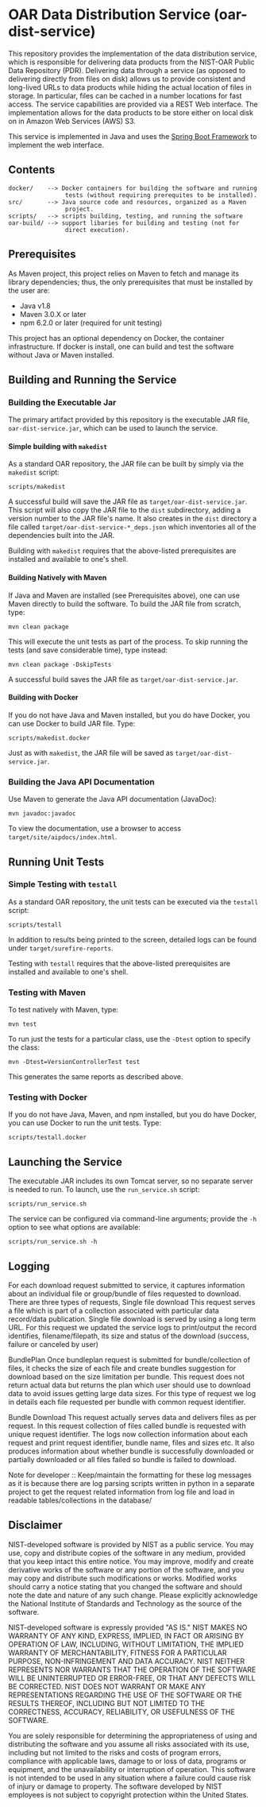 # OAR Data Distribution Service (oar-dist-service)

This repository provides the implementation of the data distribution
service, which is responsible for delivering data products from the
NIST-OAR Public Data Repository (PDR).  Delivering data through a
service (as opposed to delivering directly from files on disk) allows
us to provide consistent and long-lived URLs to data products while
hiding the actual location of files in storage.  In particular, files
can be cached in a number locations for fast access.  The service
capabilities are provided via a REST Web interface.  The
implementation allows for the data products to be store either on
local disk on in Amazon Web Services (AWS) S3.  

This service is implemented in Java and uses the
[Spring Boot Framework](https://spring.io/) to implement the web
interface. 

## Contents

```
docker/    --> Docker containers for building the software and running
                tests (without requiring prerequites to be installed).
src/       --> Java source code and resources, organized as a Maven
                project.
scripts/   --> scripts building, testing, and running the software
oar-build/ --> support libaries for building and testing (not for
                direct execution).
```

## Prerequisites

As Maven project, this project relies on Maven to fetch and manage its
library dependencies; thus, the only prerequisites that must be
installed by the user are:

* Java v1.8
* Maven 3.0.X or later
* npm 6.2.0 or later (required for unit testing)

This project has an optional dependency on Docker, the container
infrastructure.  If docker is install, one can build and test the
software without Java or Maven installed.

## Building and Running the Service

### Building the Executable Jar

The primary artifact provided by this repository is the executable JAR
file, `oar-dist-service.jar`, which can be used to launch the
service.  

#### Simple building with `makedist`

As a standard OAR repository, the JAR file can be built by simply
via the `makedist` script:

```
scripts/makedist
```

A successful build will save the JAR file as
`target/oar-dist-service.jar`.  This script will also copy the JAR
file to the `dist` subdirectory, adding a version number to the JAR
file's name.  It also creates in the `dist` directory a file
called `target/oar-dist-service-*_deps.json` which inventories all of
the dependencies built into the JAR.

Building with `makedist` requires that the above-listed prerequisites
are installed and available to one's shell.

#### Building Natively with Maven

If Java and Maven are installed (see Prerequisites above), one can use
Maven directly to build the software.  To build the JAR file from
scratch, type:

```
mvn clean package
```

This will execute the unit tests as part of the process.  To skip
running the tests (and save considerable time), type instead:

```
mvn clean package -DskipTests
```

A successful build saves the JAR file as `target/oar-dist-service.jar`.  

#### Building with Docker

If you do not have Java and Maven installed, but you do have Docker,
you can use Docker to build JAR file.  Type:

```
scripts/makedist.docker
```

Just as with `makedist`, the JAR file will be saved as
`target/oar-dist-service.jar`.

### Building the Java API Documentation

Use Maven to generate the Java API documentation (JavaDoc):

```
mvn javadoc:javadoc
```

To view the documentation, use a browser to access
`target/site/aipdocs/index.html`.

## Running Unit Tests

### Simple Testing with `testall`

As a standard OAR repository, the unit tests can be executed
via the `testall` script:

```
scripts/testall
```

In addition to results being printed to the screen, detailed logs can
be found under `target/surefire-reports`.

Testing with `testall` requires that the above-listed prerequisites
are installed and available to one's shell.

### Testing with Maven

To test natively with Maven, type:

```
mvn test
```

To run just the tests for a particular class, use the `-Dtest` option
to specify the class:

```
mvn -Dtest=VersionControllerTest test
```

This generates the same reports as described above.  

### Testing with Docker

If you do not have Java, Maven, and npm installed, but you do have Docker,
you can use Docker to run the unit tests.  Type:

```
scripts/testall.docker
```

## Launching the Service

The executable JAR includes its own Tomcat server, so no separate
server is needed to run.  To launch, use the `run_service.sh` script:

```
scripts/run_service.sh
```

The service can be configured via command-line arguments; provide the
`-h` option to see what options are available:

```
scripts/run_service.sh -h
```

## Logging
For each download request submitted to service, it captures information about an individual file or group/bundle of files requested to download. There are three types of requests,
Single file download
This request serves a file which is part of a collection associated with particular data record/data publication. 
Single file download is served by using a long term URL.
For this request we updated the service logs to print/output the record identifies, filename/filepath, its size and status of the download (success, failure or canceled by user)

BundlePlan 
Once bundleplan request is submitted for bundle/collection of files, it checks the size of each file and create bundles suggestion for download based on the size limitation per bundle. This request does not return actual data but returns the plan which user should use to download data to avoid issues getting large data sizes. For this type of request we log in details each file requested per bundle with common request identifier.

Bundle Download
This request actually serves data and delivers files as per request. In this request collection of files called bundle is requested with unique request identifier. The logs now collection information about each request and print request identifier, bundle name, files and sizes etc. It also produces information about whether bundle is successfully downloaded or partially downloaded or all files failed so bundle is failed to download.

Note for developer ::
Keep/maintain the formatting for these log messages as it is because there are log parsing scripts written in python in a separate project to get the request related information from log file and load in readable tables/collections in the database/

## Disclaimer

NIST-developed software is provided by NIST as a public service. You
may use, copy and distribute copies of the software in any medium,
provided that you keep intact this entire notice. You may improve,
modify and create derivative works of the software or any portion of
the software, and you may copy and distribute such modifications or
works. Modified works should carry a notice stating that you changed
the software and should note the date and nature of any such
change. Please explicitly acknowledge the National Institute of
Standards and Technology as the source of the software.

NIST-developed software is expressly provided "AS IS." NIST MAKES NO
WARRANTY OF ANY KIND, EXPRESS, IMPLIED, IN FACT OR ARISING BY
OPERATION OF LAW, INCLUDING, WITHOUT LIMITATION, THE IMPLIED WARRANTY
OF MERCHANTABILITY, FITNESS FOR A PARTICULAR PURPOSE, NON-INFRINGEMENT
AND DATA ACCURACY. NIST NEITHER REPRESENTS NOR WARRANTS THAT THE
OPERATION OF THE SOFTWARE WILL BE UNINTERRUPTED OR ERROR-FREE, OR THAT
ANY DEFECTS WILL BE CORRECTED. NIST DOES NOT WARRANT OR MAKE ANY
REPRESENTATIONS REGARDING THE USE OF THE SOFTWARE OR THE RESULTS
THEREOF, INCLUDING BUT NOT LIMITED TO THE CORRECTNESS, ACCURACY,
RELIABILITY, OR USEFULNESS OF THE SOFTWARE.

You are solely responsible for determining the appropriateness of
using and distributing the software and you assume all risks
associated with its use, including but not limited to the risks and
costs of program errors, compliance with applicable laws, damage to or
loss of data, programs or equipment, and the unavailability or
interruption of operation. This software is not intended to be used in
any situation where a failure could cause risk of injury or damage to
property. The software developed by NIST employees is not subject to
copyright protection within the United States. 

